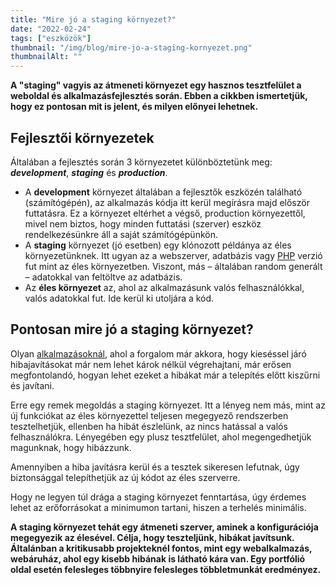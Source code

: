 ```yaml
---
title: "Mire jó a staging környezet?"
date: "2022-02-24"
tags: ["eszközök"]
thumbnail: "/img/blog/mire-jo-a-staging-kornyezet.png"
thumbnailAlt: ""
---
```


**A "staging" vagyis az átmeneti környezet egy hasznos tesztfelület a weboldal és alkalmazásfejlesztés során. Ebben a cikkben ismertetjük, hogy ez pontosan mit is jelent, és milyen előnyei lehetnek.**

## Fejlesztői környezetek

Általában a fejlesztés során 3 környezetet különböztetünk meg: **_development_**, **_staging_** és **_production_**.

- A **development** környezet általában a fejlesztők eszközén található (számítógépén), az alkalmazás kódja itt kerül megírásra majd először futtatásra. Ez a környezet eltérhet a végső, production környezettől, mivel nem biztos, hogy minden futtatási (szerver) eszköz rendelkezésünkre áll a saját számítógépünkön.
- A **staging** környezet (jó esetben) egy klónozott példánya az éles környezetünknek. Itt ugyan az a webszerver, adatbázis vagy [PHP](https://www.php.net/) verzió fut mint az éles környezetben. Viszont, más – általában random generált  – adatokkal van feltöltve az adatbázis.
- Az **éles környezet** az, ahol az alkalmazásunk valós felhasználókkal, valós adatokkal fut. Ide kerül ki utoljára a kód.

## Pontosan mire jó a staging környezet?

Olyan [alkalmazásoknál](https://conedevelopment.com/hu/szolgaltatasaink/alkalmazas-fejlesztes/), ahol a forgalom már akkora, hogy kieséssel járó hibajavításokat már nem lehet károk nélkül végrehajtani, már erősen megfontolandó, hogyan lehet ezeket a hibákat már a telepítés előtt kiszűrni és javítani.

Erre egy remek megoldás a staging környezet. Itt a lényeg nem más, mint az új funkciókat az éles környezettel teljesen megegyező rendszerben tesztelhetjük, ellenben ha hibát észlelünk, az nincs hatással a valós felhasználókra. Lényegében egy plusz tesztfelület, ahol megengedhetjük magunknak, hogy hibázzunk.

Amennyiben a hiba javításra kerül és a tesztek sikeresen lefutnak, úgy biztonsággal telepíthetjük az új kódot az éles szerverre.

Hogy ne legyen túl drága a staging környezet fenntartása, úgy érdemes lehet az erőforrásokat a minimumon tartani, hiszen a terhelés minimális.

**A staging környezet tehát egy átmeneti szerver, aminek a konfigurációja megegyezik az élesével. Célja, hogy teszteljünk, hibákat javítsunk. Általánban a kritikusabb projekteknél fontos, mint egy webalkalmazás, webáruház, ahol egy kisebb hibának is látható kára van. Egy portfólió oldal esetén felesleges többnyire felesleges többletmunkát eredményez.**
